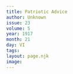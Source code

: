 ```yaml
---
title: Patriotic Advice
author: Unknown
issue: 23
volume: 5
year: 1917
month: 21
day: VI
tags:
layout: page.njk
image:
---
```



